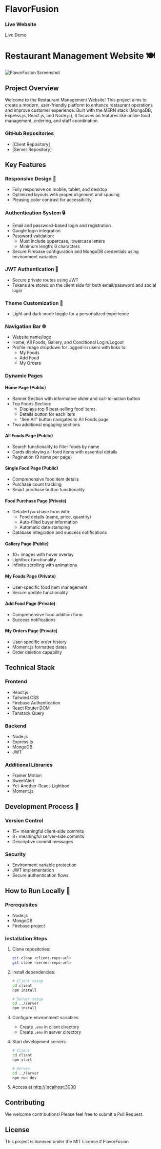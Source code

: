 # FlavorFusion

### Live Website
[Live Demo](https://rafi-a11.netlify.app/)
# Restaurant Management Website 🍽


![FlavorFusion Screenshot](https://github.com/hasanrafi1122/photos/blob/main/ph-assignment/photo/asgn-11.png?raw=true)

## Project Overview

Welcome to the Restaurant Management Website! This project aims to create a modern, user-friendly platform to enhance restaurant operations and improve customer experience. Built with the MERN stack (MongoDB, Express.js, React.js, and Node.js), it focuses on features like online food management, ordering, and staff coordination.



### GitHub Repositories
- [Client Repository]
- [Server Repository]

## Key Features

### Responsive Design 📱
- Fully responsive on mobile, tablet, and desktop
- Optimized layouts with proper alignment and spacing
- Pleasing color contrast for accessibility

### Authentication System 🔒
- Email and password-based login and registration
- Google login integration
- Password validation:
  - Must include uppercase, lowercase letters
  - Minimum length: 6 characters
- Secure Firebase configuration and MongoDB credentials using environment variables

### JWT Authentication 🔏
- Secure private routes using JWT
- Tokens are stored on the client side for both email/password and social login

### Theme Customization 🎨
- Light and dark mode toggle for a personalized experience

### Navigation Bar 🌐
- Website name/logo
- Home, All Foods, Gallery, and Conditional Login/Logout
- Profile image dropdown for logged-in users with links to:
  - My Foods
  - Add Food
  - My Orders

### Dynamic Pages

#### Home Page (Public)
- Banner Section with informative slider and call-to-action button
- Top Foods Section:
  - Displays top 6 best-selling food items
  - Details button for each item
  - "See All" button navigates to All Foods page
- Two additional engaging sections

#### All Foods Page (Public)
- Search functionality to filter foods by name
- Cards displaying all food items with essential details
- Pagination (9 items per page)

#### Single Food Page (Public)
- Comprehensive food item details
- Purchase count tracking
- Smart purchase button functionality

#### Food Purchase Page (Private)
- Detailed purchase form with:
  - Food details (name, price, quantity)
  - Auto-filled buyer information
  - Automatic date stamping
- Database integration and success notifications

#### Gallery Page (Public)
- 10+ images with hover overlay
- Lightbox functionality
- Infinite scrolling with animations

#### My Foods Page (Private)
- User-specific food item management
- Secure update functionality

#### Add Food Page (Private)
- Comprehensive food addition form
- Success notifications

#### My Orders Page (Private)
- User-specific order history
- Moment.js formatted dates
- Order deletion capability

## Technical Stack

### Frontend
- React.js
- Tailwind CSS
- Firebase Authentication
- React Router DOM
- Tanstack Query

### Backend
- Node.js
- Express.js
- MongoDB
- JWT

### Additional Libraries
- Framer Motion
- SweetAlert
- Yet-Another-React-Lightbox
- Moment.js

## Development Process 🚀

### Version Control
- 15+ meaningful client-side commits
- 8+ meaningful server-side commits
- Descriptive commit messages

### Security
- Environment variable protection
- JWT implementation
- Secure authentication flows

## How to Run Locally 📖

### Prerequisites
- Node.js
- MongoDB
- Firebase project

### Installation Steps
1. Clone repositories:
   ```bash
   git clone <client-repo-url>
   git clone <server-repo-url>
   ```

2. Install dependencies:
   ```bash
   # Client setup
   cd client
   npm install

   # Server setup
   cd ../server
   npm install
   ```

3. Configure environment variables:
   - Create `.env` in client directory
   - Create `.env` in server directory

4. Start development servers:
   ```bash
   # Client
   cd client
   npm start

   # Server
   cd ../server
   npm run dev
   ```

5. Access at [http://localhost:3000](http://localhost:3000)

## Contributing
We welcome contributions! Please feel free to submit a Pull Request.

## License
This project is licensed under the MIT License.# FlavorFusion

